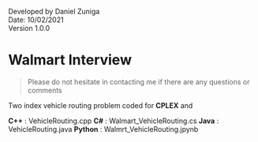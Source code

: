Developed by Daniel Zuniga\
Date: 10/02/2021\
Version 1.0.0

# Walmart Interview

>Please do not hesitate in contacting me if there are any questions or comments

Two index vehicle routing problem coded for **CPLEX** and 

**C++**    :   VehicleRouting.cpp
**C#**     :   Walmart_VehicleRouting.cs
**Java**   :   VehicleRouting.java
**Python** :   Walmrt_VehicleRouting.jpynb
